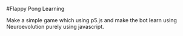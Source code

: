 #Flappy Pong Learning

Make a simple game which using p5.js and make the bot learn using Neuroevolution purely using javascript.

